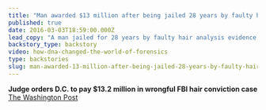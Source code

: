 ```yaml
---
title: "Man awarded $13 million after being jailed 28 years by faulty hair analysis"
published: true
date: 2016-03-03T18:59:00.000Z
lead_copy: "A man jailed for 28 years by faulty hair analysis evidence receives $13.2 million. And he's not alone. Watch *The DNA Revolution: Hair Analysis.*"
backstory_type: backstory
video: how-dna-changed-the-world-of-forensics
type: backstories
slug: man-awarded-13-million-after-being-jailed-28-years-by-faulty-hair-analysis
---
```


**Judge orders D.C. to pay $13.2 million in wrongful FBI hair conviction case**
[The Washington Post](https://www.washingtonpost.com/local/public-safety/judge-orders-dc-to-pay-132-million-in-wrongful-fbi-hair-conviction-case/2016/02/28/da82e178-dcde-11e5-81ae-7491b9b9e7df_story.html?postshare=4841456761139144&tid=ss_tw)

